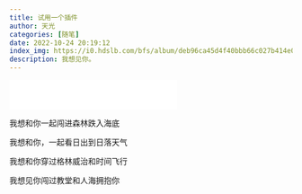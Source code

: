 ```yaml
---
title: 试用一个插件
author: 天光
categories: [随笔]
date: 2022-10-24 20:19:12
index_img: https://i0.hdslb.com/bfs/album/deb96ca45d4f40bbb66c027b414e00aa09c75857.jpg@600w.webp
description: 我想见你。
---
```


<iframe frameborder="no" border="0" marginwidth="0" marginheight="0" width=298 height=52 src="//music.163.com/outchain/player?type=2&id=1365898499&auto=1&height=32"></iframe>

我想和你一起闯进森林跌入海底

我想和你，一起看日出到日落天气

我想和你穿过格林威治和时间飞行

我想见你闯过教堂和人海拥抱你